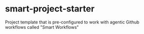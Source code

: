 # smart-project-starter
Project template that is pre-configured to work with agentic Github workflows called "Smart Workflows"
